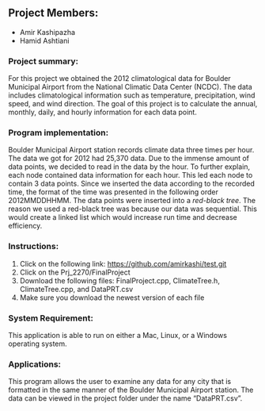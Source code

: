 ## Project Members:
* Amir Kashipazha
* Hamid Ashtiani

### Project summary:
For this project we obtained the 2012 climatological data for Boulder Municipal Airport from the National Climatic Data Center (NCDC). The data includes climatological information such as temperature, precipitation, wind speed, and wind direction. The goal of this project is to calculate the annual, monthly, daily, and hourly information for each data point.

### Program implementation:
Boulder Municipal Airport station records climate data three times per hour. The data we got for 2012 had 25,370 data. Due to the immense amount of data points, we decided to read in the data by the hour. To further explain, each node contained data information for each hour. This led each node to contain 3 data points. Since we inserted the data according to the recorded time, the format of the time was presented in the following order 2012MMDDHHMM.
The data points were inserted into a *red-black tree*. The reason we used a red-black tree was because our data was sequential. This would create a linked list which would increase run time and decrease efficiency. 

### Instructions:
1) Click on the following link: https://github.com/amirkashi/test.git
2) Click on the Prj_2270/FinalProject 
3) Download the following files: FinalProject.cpp, ClimateTree.h, ClimateTree.cpp, and DataPRT.csv
4) Make sure you download the newest version of each file

### System Requirement:
This application is able to run on either a Mac, Linux, or a Windows operating system.  

### Applications:
This program allows the user to examine any data for any city that is formatted in the same manner of the Boulder Municipal Airport station.
The data can be viewed in the project folder under the name “DataPRT.csv”.
